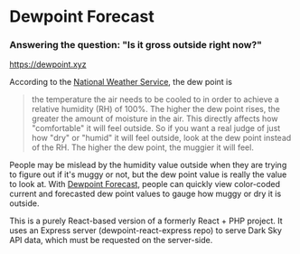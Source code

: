 # Dewpoint Forecast
### Answering the question: "Is it gross outside right now?"

https://dewpoint.xyz

According to the [National Weather Service](https://www.weather.gov/arx/why_dewpoint_vs_humidity), the dew point is

> the temperature the air needs to be cooled to in order to achieve a relative humidity (RH) of 100%. The higher the dew point rises, the greater the amount of moisture in the air. This directly affects how "comfortable" it will feel outside. So if you want a real judge of just how "dry" or "humid" it will feel outside, look at the dew point instead of the RH. The higher the dew point, the muggier it will feel.

People may be mislead by the humidity value outside when they are trying to figure out if it's muggy or not, but the dew point value is really the value to look at. With [Dewpoint Forecast](https://dewpoint.xyz), people can quickly view color-coded current and forecasted dew point values to gauge how muggy or dry it is outside.

This is a purely React-based version of a formerly React + PHP project. It uses an Express server (dewpoint-react-express repo) to serve Dark Sky API data, which must be requested on the server-side.
